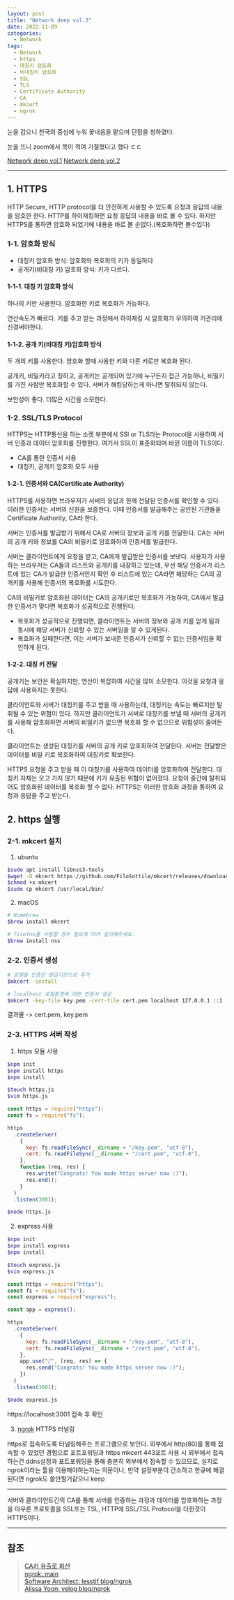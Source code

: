 ```yaml
---
layout: post
title: "Network deep vol.3"
date: 2022-11-09
categories:
  - Network
tags:
  - Network
  - https
  - 대칭키 암호화
  - 비대칭티 암호화
  - SSL
  - TLS
  - Certificate Authority
  - CA
  - mkcert
  - ngrok
---
```


눈을 감으니 천국의 중심에 누워 꽃내음을 맡으며 단잠을 청하였다.

눈을 뜨니 zoom에서 목이 꺽여 기절했다고 했다 ㄷㄷ

[Network deep vol.1](https://kimtank.github.io/network/2022/11/09/a-network-deep-1.html)
[Network deep vol.2](https://kimtank.github.io/network/2022/11/09/b-network-deep-2.html)

---

## 1. HTTPS

HTTP Secure, HTTP protocol을 더 안전하게 사용할 수 있도록 요청과 응답의 내용을 암호한 한다. HTTP를 하이재킹하면 요청 응답의 내용을 바로 볼 수 있다. 하지만 HTTPS를 통하면 암호화 되었기에 내용을 바로 볼 순없다.(복호화하면 볼수있다)

### 1-1. 암호화 방식

- 대칭키 암호화 방식: 암호화와 복호화의 키가 동일하다
- 공개키(비대칭 키) 암호화 방식: 키가 다르다.

#### 1-1-1. 대칭 키 암호화 방식

하나의 키만 사용한다. 암호화한 키로 복호화가 가능하다.

연산속도가 빠르다. 키를 주고 받는 과정에서 하이재킹 시 암호화가 무의하여 키관리에 신경써야한다.

#### 1-1-2. 공개 키(비대칭 키)암호화 방식

두 개의 키를 사용한다. 암호화 할때 사용한 키와 다른 키로만 복호화 된다.

공개키, 비밀키라고 칭하고, 공개키는 공개되어 있기에 누구든지 접근 가능하나, 비밀키를 가진 사람만 복호화할 수 있다. 서버가 해킹당하는게 아니면 탈취되지 않는다.

보안성이 좋다. 더많은 시간을 소모한다.

### 1-2. SSL/TLS Protocol

HTTPS는 HTTP통신을 하는 소켓 부분에서 SSl or TLS라는 Protocol을 사용하여 서버 인증과 데이터 암호화를 진행한다. 여기서 SSL이 표준화되며 바뀐 이름이 TLS이다.

- CA를 통한 인증서 사용
- 대칭키, 공개키 암호화 모두 사용

#### 1-2-1. 인증서와 CA(Certificate Authority)

HTTPS를 사용하면 브라우저가 서버의 응답과 한께 전달된 인증서를 확인할 수 있다. 이러한 인증서는 서버의 신원을 보증한다. 이때 인증서를 발급해주는 공인된 기관들을 Certificate Authority, CA라 한다.

서버는 인증서를 발급받기 위해서 CA로 서버의 정보와 공개 키를 전달한다. CA는 서버의 공개 키와 정보를 CA의 비밀키로 암호화하여 인증서를 발급한다.

서버는 클라이언트에게 요청을 받고, CA에게 발급받은 인증서를 보낸다. 사용자가 사용하는 브라우저는 CA들의 리스트와 공개키를 내장하고 있는데, 우선 해당 인증서가 리스트에 있는 CA가 발급한 인증서인지 확인 후 리스트에 있는 CA라면 해당하는 CA의 공개키를 사용해 인증서의 복호화를 시도한다.

CA의 비밀키로 암호화된 데이터는 CA의 공개키로만 복호화가 가능하여, CA에서 발급한 인증서가 맞다면 복호화가 성공적으로 진행된다.

- 복호화가 성공적으로 진행되면, 클라이언트는 서버의 정보와 공개 키를 얻게 됨과 동시에 해당 서버가 신뢰할 수 있는 서버임을 알 수 있게된다.
- 복호화가 실패한다면, 이는 서버가 보내준 인증서가 신뢰할 수 없는 인증서임을 확인하게 된다.

#### 1-2-2. 대칭 키 전달

공개키는 보안은 확실하지만, 연산이 복잡하여 시간을 많이 소모한다. 이것을 요청과 응답에 사용하지는 못한다.

클라이언트와 서버가 대칭키를 주고 받을 때 사용하는데, 대칭키는 속도는 빠르지만 탈취될 수 있는 위험이 있다. 하지만 클라이언트가 서버로 대칭키를 보낼 때 서버의 공개키를 사용해 암호화하면 서버의 비밀키가 없으면 복호화 할 수 없으므로 위험성이 줄어든다.

클라이언트는 생성된 대칭키를 서버의 공개 키로 암호화하여 전달한다. 서버는 전달받은 데이터를 비밀 키로 복호화하여 대칭키로 확보한다.

HTTPS 요청을 주고 받을 때 이 대칭키를 사용하여 데이터를 암호화하여 전달한다. 대칭키 자체는 오고 가지 않기 때문에 키가 유출된 위험이 없어졌다. 요청이 중간에 탈취되어도 암호화된 데이터를 복호화 할 수 없다. HTTPS는 이러한 암호화 과정을 통하여 요청과 응답을 주고 받는다.

## 2. https 실행

### 2-1. mkcert 설치

1. ubuntu

```bash
$sudo apt install libnss3-tools
$wget -O mkcert https://github.com/FiloSottile/mkcert/releases/download/v1.4.3/mkcert-v1.4.3-linux-amd64
$chmod +x mkcert
$sudo cp mkcert /usr/local/bin/
```

2. macOS

```bash
# Homebrew
$brew install mkcert

# firefox를 사용할 경우 필요에 따라 설치해주세요.
$brew install nss
```

### 2-2. 인증서 생성

```bash
# 로컬을 인증된 발급기관으로 추가
$mkcert -install

# localhost 로컬환경에 대한 인증서 생성
$mkcert -key-file key.pem -cert-file cert.pem localhost 127.0.0.1 ::1
```

결과물 -> cert.pem, key.pem

### 2-3. HTTPS 서버 작성

1. https 모듈 사용

```bash
$npm init
$npm install https
$npm install

$touch https.js
$vim https.js
```

```javascript
const https = require("https");
const fs = require("fs");

https
  .createServer(
    {
      key: fs.readFileSync(__dirname + "/key.pem", "utf-8"),
      cert: fs.readFileSync(__dirname + "/cert.pem", "utf-8"),
    },
    function (req, res) {
      res.write("Congrats! You made https server now :)");
      res.end();
    }
  )
  .listen(3001);
```

```bash
$node https.js
```

2. express 사용

```bash
$npm init
$npm install express
$npm install

$touch express.js
$vim express.js
```

```javascript
const https = require("https");
const fs = require("fs");
const express = require("express");

const app = express();

https
  .createServer(
    {
      key: fs.readFileSync(__dirname + "/key.pem", "utf-8"),
      cert: fs.readFileSync(__dirname + "/cert.pem", "utf-8"),
    },
    app.use("/", (req, res) => {
      res.send("Congrats! You made https server now :)");
    })
  )
  .listen(3001);
```

```bash
$node express.js
```

https://localhost:3001 접속 후 확인

3. [ngrok](https://ngrok.com/) HTTPS 터널링

https로 접속하도록 터널링해주는 프로그램으로 보인다.
외부에서 http(80)를 통해 접속할 수 있었던 경험으로 포트포워딩과 https mkcert 443포트 사용 시 외부에서 접속하는건 ddns설정과 포트포워딩을 통해 충분히 외부에서 접속할 수 있으므로, 실지로 ngrok이라는 툴을 이용해야하는지는 의문이나, 만약 설정부분이 간소하고 한큐에 해결된다면 ngrok도 쓸만할거같으니 keep

---

서버와 클라이언트간의 CA를 통해 서버를 인증하는 과정과 데이터를 암호화하는 과정을 아우른 프로토콜을 SSL또는 TSL, HTTP에 SSL/TSL Protocol을 더한것이 HTTPS이다.

---

## 참조

> [CA키 유출로 파산](https://slate.com/technology/2016/12/how-the-2011-hack-of-diginotar-changed-the-internets-infrastructure.html)  
> [ngrok: main](https://ngrok.com/)  
> [Software Architect: lesstif blog/ngrok](https://www.lesstif.com/software-architect/ngrok-39126236.html)  
> [Alissa Yoon: velog blog/ngrok](https://velog.io/@dwa_all/ngrok-%EB%A1%9C%EC%BB%AC-%EA%B0%9C%EB%B0%9C%ED%99%98%EA%B2%BD-%EC%99%B8%EB%B6%80%EC%97%90-%EA%B3%B5%EC%9C%A0%ED%95%98%EA%B8%B0)
